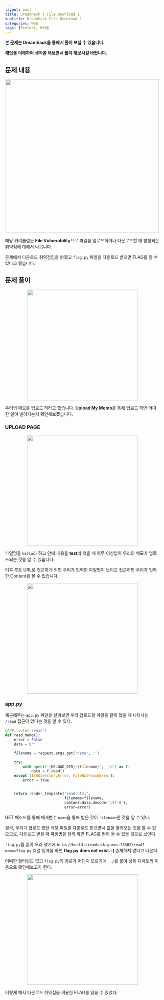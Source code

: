 ```yaml
---
layout: post
title: Dreamhack | File Download 1
subtitle: Dreamhack File Download 1
categories: Web
tags: [Pentest, Web]
---
```


**본 문제는 Dreamhack을 통해서 풀어 보실 수 있습니다.**

**해답을 이해하며 생각을 해보면서 풀이 해보시길 바랍니다.**

## 문제 내용

<p align="center">
<img src ="https://user-images.githubusercontent.com/78135526/215312594-288ba997-07d5-488f-bec3-eba4c9221aad.png" width = 500> 
</p>

해당 커리큘럼은 **File Vulnerability**으로 파일을 업로드하거나 다운로드할 때 발생되는 취약점에 대해서 나옵니다.

문제에서 다운로드 취약점임을 밝혔고 `flag.py` 파일을 다운로드 받으면 FLAG를 알 수 있다고 했습니다.

## 문제 풀이

<p align="center">
<img src ="https://user-images.githubusercontent.com/78135526/215312644-b08d34ed-07b1-4f16-b9dc-7ea4bf230ca9.png" width = 360> 
</p>

우리의 메모를 업로드 하라고 했습니다. **Upload My Memo**를 통해 업로드 하면 어떠한 일이 벌어지는지 확인해보겠습니다.

### UPLOAD PAGE

<p align="center">
<img src ="https://user-images.githubusercontent.com/78135526/215312732-2e1b3c98-41bf-4966-8fb4-981c073cc3f4.png" width = 360> 
</p>

파일명을 `hello`라 하고 안에 내용을 **test**라 했을 때 아무 이상없이 우리의 메모가 업로드되는 것을 알 수 있습니다.

이후 루트 URL로 접근하게 되면 우리가 입력한 파일명이 보이고 접근하면 우리가 입력한 Content를 볼 수 있습니다.

<p align="center">
<img src ="https://user-images.githubusercontent.com/78135526/215312799-eab654cb-db44-4a64-b9e4-abdd659fdc62.png" width = 360> 
</p>

### app.py

제공해주는 `app.py` 파일을 살펴보면 우리 업로드할 파일을 클릭 했을 때 나타나는 `/read` 접근이 있다는 것을 알 수 있다.

```python
@APP.route('/read')
def read_memo():
    error = False
    data = b''

    filename = request.args.get('name', '')

    try:
        with open(f'{UPLOAD_DIR}/{filename}', 'rb') as f:
            data = f.read()
    except (IsADirectoryError, FileNotFoundError):
        error = True


    return render_template('read.html',
                           filename=filename,
                           content=data.decode('utf-8'),
                           error=error)
```

GET 메소드를 통해 매개변수 `name`을 통해 받은 것이 `filename`인 것을 알 수 있다.

결국, 우리가 업로드 했던 메모 파일을 다운로드 받으면서 값을 불러오는 것을 알 수 있으므로, 다운로드 받을 때 파일명을 달리 하면 FLAG를 받아 올 수 있을 것으로 보인다.

`flag.py`를 읽어 오라 했기에 `http://host3.dreamhack.games:23362/read?name=flag.py` 처럼 입력을 하면 **flag.py does not exist. :(** 존재하지 않다고 나온다.

어떠한 필터링도 없고 `flag.py`의 경로가 어딘지 모르기에 `../`를 붙여 상위 디렉토리 이동으로 확인해보고자 한다.

<p align="center">
<img src ="https://user-images.githubusercontent.com/78135526/215313610-2a6601b4-9e16-4b61-b498-5fab2c50bfcf.png" width = 360> 
</p>

이렇게 해서 다운로드 취약점을 이용한 FLAG를 읽을 수 있었다.